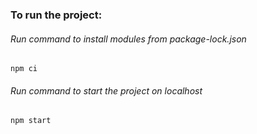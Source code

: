 ### To run the project:

###### Run command to install modules from package-lock.json
``` npm ci ```

###### Run command to start the project on localhost
``` npm start ```